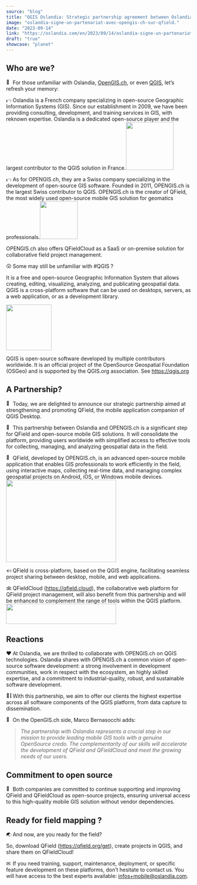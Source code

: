 ```yaml
---
source: "blog"
title: "QGIS Oslandia: Strategic partnership agreement between Oslandia and OpenGIS.ch on QField"
image: "oslandia-signe-un-partenariat-avec-opengis-ch-sur-qfield."
date: "2023-09-14"
link: "https://oslandia.com/en/2023/09/14/oslandia-signe-un-partenariat-avec-opengis-ch-sur-qfield/"
draft: "true"
showcase: "planet"
---
```


<h2>Who are we?</h2>
<p><img src="https://s.w.org/images/core/emoji/11/72x72/1f914.png" alt="🤔" class="wp-smiley" style="height: 1em; max-height: 1em;" /> For those unfamiliar with Oslandia, <a href="https://opengis.ch">OpenGIS.ch</a>, or even <a href="https://qgis.org">QGIS</a>, let&#8217;s refresh your memory:</p>
<p><img src="https://s.w.org/images/core/emoji/11/72x72/1f449.png" alt="👉" class="wp-smiley" style="height: 1em; max-height: 1em;" /> Oslandia is a French company specializing in open-source Geographic Information Systems (GIS). Since our establishment in 2009, we have been providing consulting, development, and training services in GIS, with reknown expertise. Oslandia is a dedicated open-source player and the largest contributor to the QGIS solution in France.<img class="alignright wp-image-7848" src="https://oslandia.com/wp-content/uploads/2023/09/oslandia_logo_328x328_sans_texte-300x300.png" alt="" width="130" height="130" srcset="https://oslandia.com/wp-content/uploads/2023/09/oslandia_logo_328x328_sans_texte-300x300.png 300w, https://oslandia.com/wp-content/uploads/2023/09/oslandia_logo_328x328_sans_texte-150x150.png 150w, https://oslandia.com/wp-content/uploads/2023/09/oslandia_logo_328x328_sans_texte-100x100.png 100w, https://oslandia.com/wp-content/uploads/2023/09/oslandia_logo_328x328_sans_texte-140x140.png 140w, https://oslandia.com/wp-content/uploads/2023/09/oslandia_logo_328x328_sans_texte.png 328w" sizes="(max-width: 130px) 100vw, 130px" /></p>
<p><img src="https://s.w.org/images/core/emoji/11/72x72/1f449.png" alt="👉" class="wp-smiley" style="height: 1em; max-height: 1em;" /> As for OPENGIS.ch, they are a Swiss company specializing in the development of open-source GIS software. Founded in 2011, OPENGIS.ch is the largest Swiss contributor to QGIS. OPENGIS.ch is the creator of QField, the most widely used open-source mobile GIS solution for geomatics professionals.<img class="alignright wp-image-7849" src="https://oslandia.com/wp-content/uploads/2023/09/opengis_square.png" alt="" width="103" height="103" srcset="https://oslandia.com/wp-content/uploads/2023/09/opengis_square.png 200w, https://oslandia.com/wp-content/uploads/2023/09/opengis_square-150x150.png 150w, https://oslandia.com/wp-content/uploads/2023/09/opengis_square-100x100.png 100w, https://oslandia.com/wp-content/uploads/2023/09/opengis_square-140x140.png 140w" sizes="(max-width: 103px) 100vw, 103px" /></p>
<p>OPENGIS.ch also offers QFieldCloud as a SaaS or on-premise solution for collaborative field project management.</p>
<p><img src="https://s.w.org/images/core/emoji/11/72x72/1f632.png" alt="😲" class="wp-smiley" style="height: 1em; max-height: 1em;" /> Some may still be unfamiliar with #QGIS ?</p>
<p>It is a free and open-source Geographic Information System that allows creating, editing, visualizing, analyzing, and publicating geospatial data. QGIS is a cross-platform software that can be used on desktops, servers, as a web application, or as a development library.</p>
<p><img class=" wp-image-6314" src="https://oslandia.com/wp-content/uploads/2021/05/qgis_logo.png" alt="" width="124" height="124" srcset="https://oslandia.com/wp-content/uploads/2021/05/qgis_logo.png 200w, https://oslandia.com/wp-content/uploads/2021/05/qgis_logo-150x150.png 150w, https://oslandia.com/wp-content/uploads/2021/05/qgis_logo-100x100.png 100w, https://oslandia.com/wp-content/uploads/2021/05/qgis_logo-140x140.png 140w" sizes="(max-width: 124px) 100vw, 124px" /></p>
<p>QGIS is open-source software developed by multiple contributors worldwide. It is an official project of the OpenSource Geospatial Foundation (OSGeo) and is supported by the QGIS.org association. See <a href="https://qgis.org" target="_new">https://qgis.org</a></p>
<h2>A Partnership?</h2>
<p><img src="https://s.w.org/images/core/emoji/11/72x72/1f389.png" alt="🎉" class="wp-smiley" style="height: 1em; max-height: 1em;" /> Today, we are delighted to announce our strategic partnership aimed at strengthening and promoting QField, the mobile application companion of QGIS Desktop.</p>
<p><img src="https://s.w.org/images/core/emoji/11/72x72/1f31f.png" alt="🌟" class="wp-smiley" style="height: 1em; max-height: 1em;" /> This partnership between Oslandia and OPENGIS.ch is a significant step for QField and open-source mobile GIS solutions. It will consolidate the platform, providing users worldwide with simplified access to effective tools for collecting, managing, and analyzing geospatial data in the field.</p>
<p><img src="https://s.w.org/images/core/emoji/11/72x72/1f4f1.png" alt="📱" class="wp-smiley" style="height: 1em; max-height: 1em;" /> QField, developed by OPENGIS.ch, is an advanced open-source mobile application that enables GIS professionals to work efficiently in the field, using interactive maps, collecting real-time data, and managing complex geospatial projects on Android, iOS, or Windows mobile devices.<img class="size-medium wp-image-7851 aligncenter" src="https://oslandia.com/wp-content/uploads/2023/09/Screenshot_20230913_193227-300x224.png" alt="" width="300" height="224" srcset="https://oslandia.com/wp-content/uploads/2023/09/Screenshot_20230913_193227-300x224.png 300w, https://oslandia.com/wp-content/uploads/2023/09/Screenshot_20230913_193227.png 547w" sizes="(max-width: 300px) 100vw, 300px" /></p>
<p><img src="https://s.w.org/images/core/emoji/11/72x72/2194.png" alt="↔" class="wp-smiley" style="height: 1em; max-height: 1em;" /> QField is cross-platform, based on the QGIS engine, facilitating seamless project sharing between desktop, mobile, and web applications.</p>
<p><img src="https://s.w.org/images/core/emoji/11/72x72/1f578.png" alt="🕸" class="wp-smiley" style="height: 1em; max-height: 1em;" /> QFieldCloud (<a href="https://qfield.cloud" target="_new">https://qfield.cloud</a>), the collaborative web platform for QField project management, will also benefit from this partnership and will be enhanced to complement the range of tools within the QGIS platform. <img class="size-medium wp-image-7850 aligncenter" src="https://oslandia.com/wp-content/uploads/2023/09/logo_horizontal_buffer-300x55.png" alt="" width="300" height="55" srcset="https://oslandia.com/wp-content/uploads/2023/09/logo_horizontal_buffer-300x55.png 300w, https://oslandia.com/wp-content/uploads/2023/09/logo_horizontal_buffer-768x142.png 768w, https://oslandia.com/wp-content/uploads/2023/09/logo_horizontal_buffer.png 968w" sizes="(max-width: 300px) 100vw, 300px" /></p>
<h2>Reactions</h2>
<p><img src="https://s.w.org/images/core/emoji/11/72x72/2764.png" alt="❤" class="wp-smiley" style="height: 1em; max-height: 1em;" /> At Oslandia, we are thrilled to collaborate with OPENGIS.ch on QGIS technologies. Oslandia shares with OPENGIS.ch a common vision of open-source software development: a strong involvement in development communities, work in respect with the ecosystem, an highly skilled expertise, and a commitment to industrial-quality, robust, and sustainable software development.</p>
<p><img src="https://s.w.org/images/core/emoji/11/72x72/1f469-200d-1f4bb.png" alt="👩‍💻" class="wp-smiley" style="height: 1em; max-height: 1em;" /> With this partnership, we aim to offer our clients the highest expertise across all software components of the QGIS platform, from data capture to dissemination.</p>
<p><img src="https://s.w.org/images/core/emoji/11/72x72/1f91d.png" alt="🤝" class="wp-smiley" style="height: 1em; max-height: 1em;" /> On the OpenGIS.ch side, Marco Bernasocchi adds:</p>
<blockquote>
<p class="article-editor-content__paragraph"><em>The partnership with Oslandia represents a crucial step in our mission to provide leading mobile GIS tools with a genuine OpenSource credo. The complementarity of our skills will accelerate the development of QField and QFieldCloud and meet the growing needs of our users.</em></p>
</blockquote>
<h2>Commitment to open source</h2>
<p><img src="https://s.w.org/images/core/emoji/11/72x72/1f64f.png" alt="🙏" class="wp-smiley" style="height: 1em; max-height: 1em;" /> Both companies are committed to continue supporting and improving QField and QFieldCloud as open-source projects, ensuring universal access to this high-quality mobile GIS solution without vendor dependencies.</p>
<h2>Ready for field mapping ?</h2>
<p><img src="https://s.w.org/images/core/emoji/11/72x72/1f30f.png" alt="🌏" class="wp-smiley" style="height: 1em; max-height: 1em;" /> And now, are you ready for the field?</p>
<p>So, download QField (<a href="https://qfield.org/get" target="_new">https://qfield.org/get</a>), create projects in QGIS, and share them on QFieldCloud!</p>
<p><img src="https://s.w.org/images/core/emoji/11/72x72/2709.png" alt="✉" class="wp-smiley" style="height: 1em; max-height: 1em;" /> If you need training, support, maintenance, deployment, or specific feature development on these platforms, don&#8217;t hesitate to contact us. You will have access to the best experts available: <a href="mailto:infos+mobile@oslandia.com" target="_new">infos+mobile@oslandia.com</a>.</p>
<p>&nbsp;</p>
